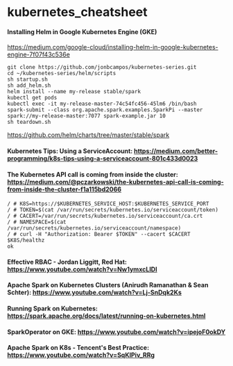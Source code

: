 # kubernetes_cheatsheet

#### Installing Helm in Google Kubernetes Engine (GKE)
https://medium.com/google-cloud/installing-helm-in-google-kubernetes-engine-7f07f43c536e
```
git clone https://github.com/jonbcampos/kubernetes-series.git
cd ~/kubernetes-series/helm/scripts
sh startup.sh
sh add_helm.sh
helm install --name my-release stable/spark
kubectl get pods
kubectl exec -it my-release-master-74c54fc456-45lm6 /bin/bash
spark-submit --class org.apache.spark.examples.SparkPi --master spark://my-release-master:7077 spark-example.jar 10
sh teardown.sh
```
https://github.com/helm/charts/tree/master/stable/spark

#### Kubernetes Tips: Using a ServiceAccount: https://medium.com/better-programming/k8s-tips-using-a-serviceaccount-801c433d0023

#### The Kubernetes API call is coming from inside the cluster: https://medium.com/@pczarkowski/the-kubernetes-api-call-is-coming-from-inside-the-cluster-f1a115bd2066
```
/ # K8S=https://$KUBERNETES_SERVICE_HOST:$KUBERNETES_SERVICE_PORT
/ # TOKEN=$(cat /var/run/secrets/kubernetes.io/serviceaccount/token)
/ # CACERT=/var/run/secrets/kubernetes.io/serviceaccount/ca.crt
/ # NAMESPACE=$(cat /var/run/secrets/kubernetes.io/serviceaccount/namespace)
/ # curl -H "Authorization: Bearer $TOKEN" --cacert $CACERT $K8S/healthz
ok
```
#### Effective RBAC - Jordan Liggitt, Red Hat: https://www.youtube.com/watch?v=Nw1ymxcLIDI

#### Apache Spark on Kubernetes Clusters (Anirudh Ramanathan & Sean Schter): https://www.youtube.com/watch?v=Lj-SnDqk2Ks

#### Running Spark on Kubernetes: https://spark.apache.org/docs/latest/running-on-kubernetes.html

#### SparkOperator on GKE: https://www.youtube.com/watch?v=ipejoF0okDY

#### Apache Spark on K8s - Tencent's Best Practice: https://www.youtube.com/watch?v=SqKlPiv_RRg

